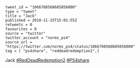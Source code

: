 ```
tweet_id = "1066708568685056000"
type = "tweet"
title = "Jack"
published = 2018-11-25T15:01:55Z
retweets = 0
favourites = 0
source = "twitter"
twitter_account = "norms_ps4"
source_url = "https://twitter.com/norms_ps4/status/1066708568685056000"
tag = [ "ps4share", "reddeadredemption2",]
```

Jack [#RedDeadRedemption2](/tags/reddeadredemption2/) [#PS4share](/tags/ps4share/)

<p class='image'><img src='http://mnf.m17s.net/2018/11/25/Ds21yakXQAIq4eo.jpg' alt=''></p>

